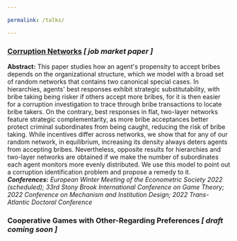 ```yaml
---

permalink: /talks/

---
```


### [Corruption Networks](https://drive.google.com/file/d/1UNshAVVsJ8pYY97G_kUB501z-oHfVqZh/view?usp=sharing)   _[ job market paper ]_
**Abstract:** This paper studies how an agent's propensity to accept bribes depends on the organizational structure, which we model with a broad set of random networks that contains two canonical special cases. In hierarchies, agents' best responses exhibit strategic substitutability, with bribe taking being risker if others accept more bribes, for it is then easier for a corruption investigation to trace through bribe transactions to locate bribe takers. On the contrary, best responses in flat, two-layer networks feature strategic complementarity, as more bribe acceptances better protect criminal subordinates from being caught, reducing the risk of bribe taking. While incentives differ across networks, we show that for any of our random network, in equilibrium, increasing its density always deters agents from accepting bribes. Nevertheless, opposite results for hierarchies and two-layer networks are obtained if we make the number of subordinates each agent monitors more evenly distributed. We use this model to point out a corruption identification problem and propose a remedy to it.
_**Conferences:** European Winter Meeting of the Econometric Society 2022 (scheduled); 33rd Stony Brook International Conference on Game Theory; 2022 Conference on Mechanism and Institution Design; 2022 Trans-Atlantic Doctoral Conference_

### Cooperative Games with Other-Regarding Preferences   _[ draft coming soon ]_
